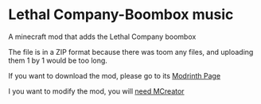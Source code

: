 # Lethal Company-Boombox music
A minecraft mod that adds the Lethal Company boombox

The file is in a ZIP format because there was toom any files, and uploading them 1 by 1 would be too long.

If you want to download the mod, please go to its [Modrinth Page](https://modrinth.com/mod/lethal-company-boombox-musics)

I you want to modify the mod, you will [need MCreator](https://mcreator.net/)
